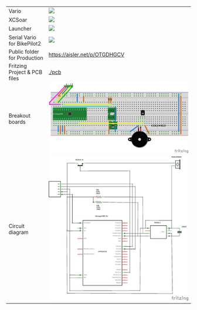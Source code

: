 |                             |                                          |
|-----------------------------|------------------------------------------|
|Vario                        |<img src="./image/Vario.png">             |
|XCSoar                       |<img src="./image/XCSoar.png">            |
|Launcher                     |<img src="./image/Launcher.png">          |
|Serial Vario for BikePilot2  |<img src="./image/PCB.png">          |
|Public folder for Production |https://aisler.net/p/OTGDHGCV             |
|Fritzing Project & PCB files |[./pcb](./pcb)                            |
|Breakout boards              |<img src="./image/Buzzer2_BrBoards.png">  |
|Circuit diagram              |<img src="./image/Buzzer2_Schaltplan.png">|
